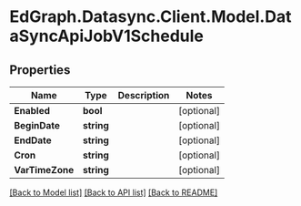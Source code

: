 # EdGraph.Datasync.Client.Model.DataSyncApiJobV1Schedule

## Properties

Name | Type | Description | Notes
------------ | ------------- | ------------- | -------------
**Enabled** | **bool** |  | [optional] 
**BeginDate** | **string** |  | [optional] 
**EndDate** | **string** |  | [optional] 
**Cron** | **string** |  | [optional] 
**VarTimeZone** | **string** |  | [optional] 

[[Back to Model list]](../README.md#documentation-for-models) [[Back to API list]](../README.md#documentation-for-api-endpoints) [[Back to README]](../README.md)

